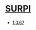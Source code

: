 # [SURPI](https://hpc.nih.gov/apps/SURPI.html)
- [1.0.67](/high-throughput-sequencing/surpi/1.0.67)
